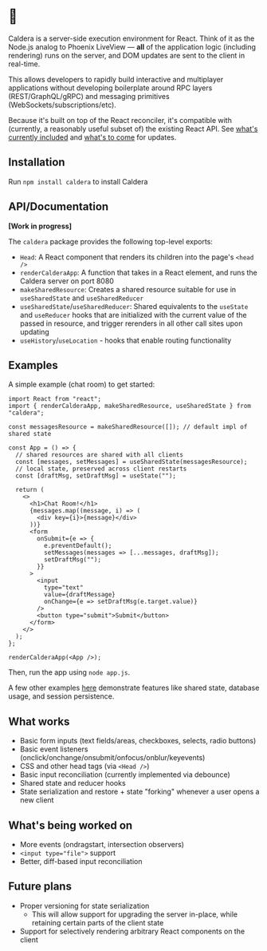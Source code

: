 # 🌋

Caldera is a server-side execution environment for React. Think of it as the Node.js analog to Phoenix LiveView — **all** of the application logic (including rendering) runs on the server, and DOM updates are sent to the client in real-time.

This allows developers to rapidly build interactive and multiplayer applications without developing boilerplate around RPC layers (REST/GraphQL/gRPC) and messaging primitives (WebSockets/subscriptions/etc).

Because it's built on top of the React reconciler, it's compatible with (currently, a reasonably useful subset of) the existing React API. See [what's currently included](#what-works) and [what's to come](#whats-being-worked-on) for updates.

## Installation

Run `npm install caldera` to install Caldera

## API/Documentation

**[Work in progress]**

The `caldera` package provides the following top-level exports:

- `Head`: A React component that renders its children into the page's `<head />`
- `renderCalderaApp`: A function that takes in a React element, and runs the Caldera server on port 8080
- `makeSharedResource`: Creates a shared resource suitable for use in `useSharedState` and `useSharedReducer`
- `useSharedState`/`useSharedReducer`: Shared equivalents to the `useState` and `useReducer` hooks that are initialized with the current value of the passed in resource, and trigger rerenders in all other call sites upon updating
- `useHistory`/`useLocation` - hooks that enable routing functionality

## Examples

A simple example (chat room) to get started:

```JSX
import React from "react";
import { renderCalderaApp, makeSharedResource, useSharedState } from "caldera";

const messagesResource = makeSharedResource([]); // default impl of shared state

const App = () => {
  // shared resources are shared with all clients
  const [messages, setMessages] = useSharedState(messagesResource);
  // local state, preserved across client restarts
  const [draftMsg, setDraftMsg] = useState("");

  return (
    <>
      <h1>Chat Room!</h1>
      {messages.map((message, i) => (
        <div key={i}>{message}</div>
      ))}
      <form
        onSubmit={e => {
          e.preventDefault();
          setMessages(messages => [...messages, draftMsg]);
          setDraftMsg("");
        }}
      >
        <input
          type="text"
          value={draftMessage}
          onChange={e => setDraftMsg(e.target.value)}
        />
        <button type="submit">Submit</button>
      </form>
    </>
  );
};

renderCalderaApp(<App />);
```

Then, run the app using `node app.js`.

A few other examples [here](https://github.com/calderajs/caldera-examples) demonstrate features like shared state, database usage, and session persistence.

## What works <a name="what-works"></a>

- Basic form inputs (text fields/areas, checkboxes, selects, radio buttons)
- Basic event listeners (onclick/onchange/onsubmit/onfocus/onblur/keyevents)
- CSS and other head tags (via `<Head />`)
- Basic input reconciliation (currently implemented via debounce)
- Shared state and reducer hooks
- State serialization and restore + state "forking" whenever a user opens a new client

## What's being worked on <a name="whats-being-worked-on"></a>

- More events (ondragstart, intersection observers)
- `<input type="file">` support
- Better, diff-based input reconciliation

## Future plans

- Proper versioning for state serialization
  - This will allow support for upgrading the server in-place, while retaining certain parts of the client state
- Support for selectively rendering arbitrary React components on the client
